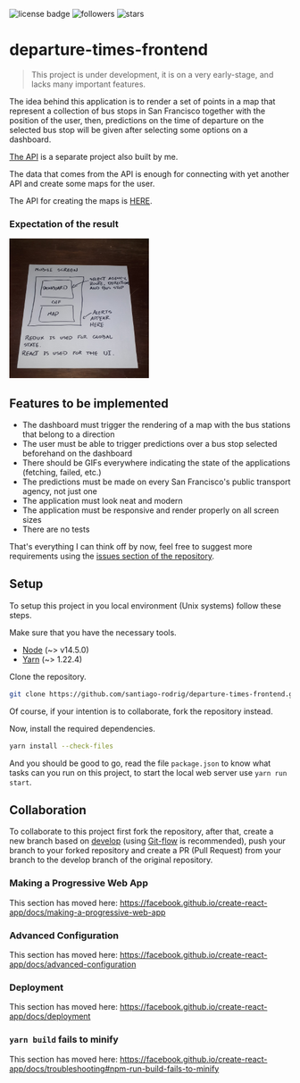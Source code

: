 ![license badge](https://img.shields.io/github/license/santiago-rodrig/departure-times-frontend)
![followers](https://img.shields.io/github/followers/santiago-rodrig?style=social)
![stars](https://img.shields.io/github/stars/santiago-rodrig/departure-times-frontend?style=social)

# departure-times-frontend

> This project is under development, it is on a very
> early-stage, and lacks many important features.

The idea behind this application is to render a set of
points in a map that represent a collection of bus stops
in San Francisco together with the position of the
user, then, predictions on the time of departure
on the selected bus stop will be given after
selecting some options on a dashboard.

[The API](https://github.com/santiago-rodrig/departure-times)
is a separate project also built by me.

The data that comes from the API is enough for connecting with
yet another API and create some maps for the user.

The API for creating the maps is [HERE](https://developer.here.com/products/maps).

### Expectation of the result

<img src="./doc/expectation.jpg" alt="result expectation" width="250" height="250" />

## Features to be implemented

- The dashboard must trigger the rendering of a map with the bus stations that belong to a direction
- The user must be able to trigger predictions over a bus stop selected beforehand on the dashboard
- There should be GIFs everywhere indicating the state of the applications (fetching, failed, etc.)
- The predictions must be made on every San Francisco's public transport agency, not just one
- The application must look neat and modern
- The application must be responsive and render properly on all screen sizes
- There are no tests

That's everything I can think off by now, feel free to suggest more requirements using
the [issues section of the repository](https://github.com/santiago-rodrig/departure-times-frontend/issues).

## Setup

To setup this project in you local environment (Unix systems) follow these steps.

Make sure that you have the necessary tools.

- [Node](https://nodejs.org/en/) (~> v14.5.0)
- [Yarn](https://yarnpkg.com/getting-started/install) (~> 1.22.4)

Clone the repository.

```sh
git clone https://github.com/santiago-rodrig/departure-times-frontend.git
```

Of course, if your intention is to collaborate, fork the repository instead.

Now, install the required dependencies.

```sh
yarn install --check-files
```

And you should be good to go, read the file `package.json` to know what tasks
can you run on this project, to start the local web server use `yarn run start`.

## Collaboration

To collaborate to this project first fork the repository, after that, create a new branch based
on [develop](https://github.com/santiago-rodrig/departure-times-frontend/tree/develop)
(using [Git-flow](https://nvie.com/posts/a-successful-git-branching-model/)
is recommended), push your branch to your forked repository and create a PR (Pull Request)
from your branch to the develop branch of the original repository.

### Making a Progressive Web App

This section has moved here: https://facebook.github.io/create-react-app/docs/making-a-progressive-web-app

### Advanced Configuration

This section has moved here: https://facebook.github.io/create-react-app/docs/advanced-configuration

### Deployment

This section has moved here: https://facebook.github.io/create-react-app/docs/deployment

### `yarn build` fails to minify

This section has moved here: https://facebook.github.io/create-react-app/docs/troubleshooting#npm-run-build-fails-to-minify
